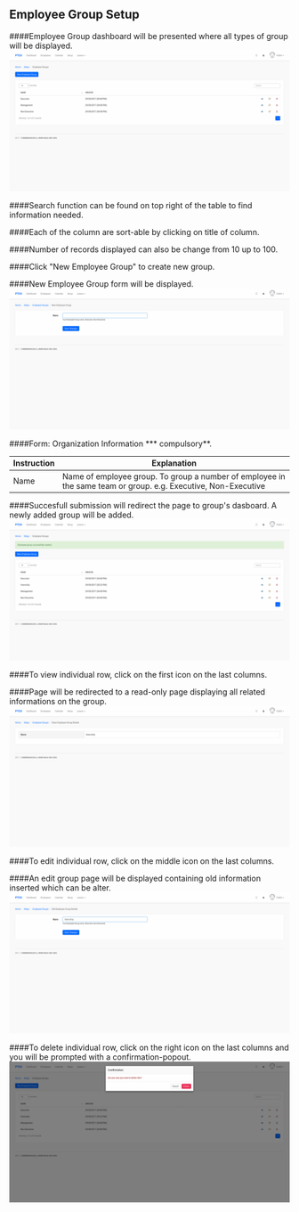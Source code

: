 ## Employee Group Setup

####Employee Group dashboard will be presented where all types of group will be displayed.
![Group Dashboard](/Images/EmployeeGroup/employeegroup_dashboard.png)

####Search function can be found on top right of the table to find information needed.

####Each of the column are sort-able by clicking on title of column.

####Number of records displayed can also be change from 10 up to 100.

####Click "New Employee Group" to create new group.

####New Employee Group form will be displayed.
![Group Create](/Images/EmployeeGroup/employeegroup_create.png)

####Form: Organization Information *** compulsory**.

| Instruction  | Explanation |
| ------------- | ------------- |
| Name | Name of employee group. To group a number of employee in the same team or group. e.g. Executive, Non-Executive |

####Succesfull submission will redirect the page to group's dasboard. A newly added group will be added.
![Group Success](/Images/EmployeeGroup/employeegroup_success.png)

####To view individual row, click on the first icon on the last columns.

####Page will be redirected to a read-only page displaying all related informations on the group.
![Group Show](/Images/EmployeeGroup/employeegroup_show.png)

####To edit individual row, click on the middle icon on the last columns.

####An edit group page will be displayed containing old information inserted which can be alter.
![Group Edit](/Images/EmployeeGroup/employeegroup_edit.png)

####To delete individual row, click on the right icon on the last columns and you will be prompted with a confirmation-popout.
![Group Delete](/Images/EmployeeGroup/employeegroup_delete.png)


